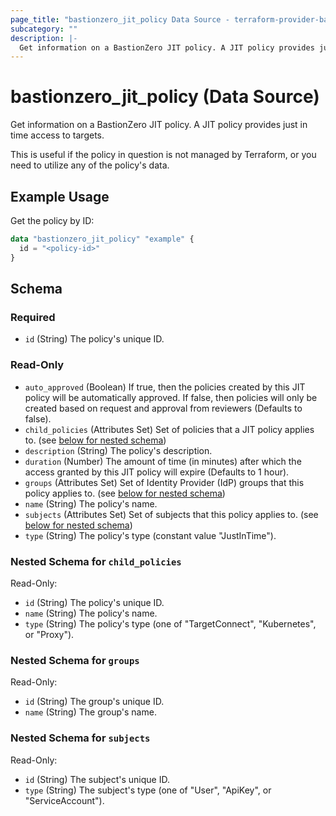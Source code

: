```yaml
---
page_title: "bastionzero_jit_policy Data Source - terraform-provider-bastionzero"
subcategory: ""
description: |-
  Get information on a BastionZero JIT policy. A JIT policy provides just in time access to targets.
---
```


# bastionzero_jit_policy (Data Source)

Get information on a BastionZero JIT policy. A JIT policy provides just in time access to targets.

This is useful if the policy in question is not managed by Terraform, or
you need to utilize any of the policy's data.

## Example Usage

Get the policy by ID:

```terraform
data "bastionzero_jit_policy" "example" {
  id = "<policy-id>"
}
```

<!-- schema generated by tfplugindocs -->
## Schema

### Required

- `id` (String) The policy's unique ID.

### Read-Only

- `auto_approved` (Boolean) If true, then the policies created by this JIT policy will be automatically approved. If false, then policies will only be created based on request and approval from reviewers (Defaults to false).
- `child_policies` (Attributes Set) Set of policies that a JIT policy applies to. (see [below for nested schema](#nestedatt--child_policies))
- `description` (String) The policy's description.
- `duration` (Number) The amount of time (in minutes) after which the access granted by this JIT policy will expire (Defaults to 1 hour).
- `groups` (Attributes Set) Set of Identity Provider (IdP) groups that this policy applies to. (see [below for nested schema](#nestedatt--groups))
- `name` (String) The policy's name.
- `subjects` (Attributes Set) Set of subjects that this policy applies to. (see [below for nested schema](#nestedatt--subjects))
- `type` (String) The policy's type (constant value "JustInTime").

<a id="nestedatt--child_policies"></a>
### Nested Schema for `child_policies`

Read-Only:

- `id` (String) The policy's unique ID.
- `name` (String) The policy's name.
- `type` (String) The policy's type (one of "TargetConnect", "Kubernetes", or "Proxy").


<a id="nestedatt--groups"></a>
### Nested Schema for `groups`

Read-Only:

- `id` (String) The group's unique ID.
- `name` (String) The group's name.


<a id="nestedatt--subjects"></a>
### Nested Schema for `subjects`

Read-Only:

- `id` (String) The subject's unique ID.
- `type` (String) The subject's type (one of "User", "ApiKey", or "ServiceAccount").